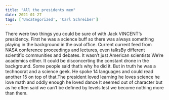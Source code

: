 ```yaml
---
title: "All the presidents men"
date: 2021-01-27
tags: ['Uncategorized', 'Carl Schreiber']
---
```


There were two things you could be sure of with Jack VINCENT‘s presidency. First he was a science buff so there was always something playing in the background in the oval office. Current current feed from NASA conference proceedings and lectures, even talksBy different scientific communities and debates. It wasn’t just American scientists We’re academics either. It could be disconcerting the constant drone in the background. Some people said that’s why he did it. But in truth he was a technocrat and a science geek. He spoke 14 languages and could read another 15 on top of that.The president loved learning he loves science he love math and oddly enough he loved dance It seemed out of character but as he often said we can’t be defined by levels lest we become nothing more than them.

